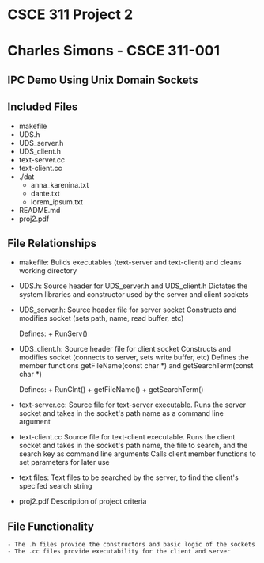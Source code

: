 # CSCE 311 Project 2
# Charles Simons - CSCE 311-001

## IPC Demo Using Unix Domain Sockets

## Included Files
- makefile
- UDS.h
- UDS_server.h
- UDS_client.h
- text-server.cc
- text-client.cc
- ./dat
    - anna_karenina.txt
    - dante.txt
    - lorem_ipsum.txt
- README.md
- proj2.pdf
## File Relationships
- makefile:
    Builds executables (text-server and text-client) and cleans working directory
- UDS.h: 
    Source header for UDS_server.h and UDS_client.h
    Dictates the system libraries and constructor used by the server and client sockets
- UDS_server.h:
    Source header file for server socket
    Constructs and modifies socket (sets path, name, read buffer, etc)
    
    Defines:
        + RunServ()
- UDS_client.h:
    Source header file for client socket
    Constructs and modifies socket (connects to server, sets write buffer, etc)
    Defines the member functions getFileName(const char *) and getSearchTerm(const char *)
    
    Defines:
        + RunClnt()
        + getFileName()
        + getSearchTerm()
- text-server.cc:
    Source file for text-server executable. Runs the server socket and takes in the socket's path name as a command line argument
- text-client.cc
    Source file for text-client executable. Runs the client socket and takes in the socket's path name, the file to search, and the search key as command line arguments
    Calls client member functions to set parameters for later use
- text files:
    Text files to be searched by the server, to find the client's specifed search string
- proj2.pdf
    Description of project criteria
## File Functionality
    - The .h files provide the constructors and basic logic of the sockets
    - The .cc files provide executability for the client and server
